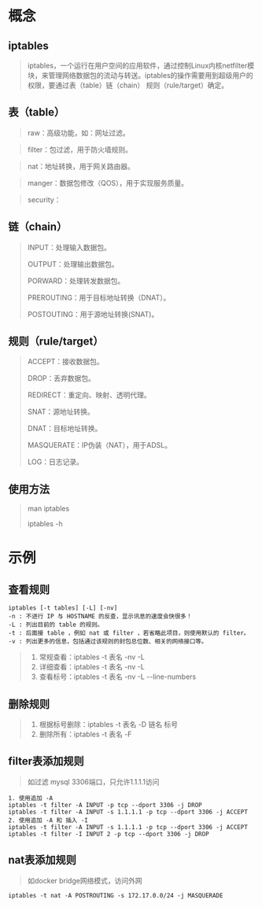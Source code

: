 # 概念
## iptables
> iptables，一个运行在用户空间的应用软件，通过控制Linux内核netfilter模块，来管理网络数据包的流动与转送。iptables的操作需要用到超级用户的权限，要通过表（table）链（chain） 规则（rule/target）确定。

## 表（table）
> raw：高级功能，如：网址过滤。

> filter：包过滤，用于防火墙规则。

> nat：地址转换，用于网关路由器。

> manger：数据包修改（QOS），用于实现服务质量。

> security：

## 链（chain）
> INPUT：处理输入数据包。
> 
> OUTPUT：处理输出数据包。
> 
> PORWARD：处理转发数据包。
> 
> PREROUTING：用于目标地址转换（DNAT）。
> 
> POSTOUTING：用于源地址转换(SNAT)。

## 规则（rule/target）
> ACCEPT：接收数据包。
> 
> DROP：丢弃数据包。
> 
> REDIRECT：重定向、映射、透明代理。
> 
> SNAT：源地址转换。
> 
> DNAT：目标地址转换。
> 
> MASQUERATE：IP伪装（NAT），用于ADSL。
> 
> LOG：日志记录。

## 使用方法
> man iptables
> 
> iptables -h

# 示例
## 查看规则 
```
iptables [-t tables] [-L] [-nv]
-n : 不进行 IP 与 HOSTNAME 的反查，显示讯息的速度会快很多！
-L : 列出目前的 table 的规则。
-t : 后面接 table ，例如 nat 或 filter ，若省略此项目，则使用默认的 filter。
-v : 列出更多的信息，包括通过该规则的封包总位数、相关的网络接口等。
```
> 1. 常规查看：iptables -t 表名 -nv -L
> 2. 详细查看：iptables -t 表名 -nv -L
> 3. 查看标号：iptables -t 表名 -nv -L --line-numbers

## 删除规则
> 1. 根据标号删除：iptables -t 表名 -D 链名 标号
> 2. 删除所有：iptables -t 表名 -F
>
 
## filter表添加规则
> 如过滤 mysql 3306端口，只允许1.1.1.1访问
>
```
1. 使用追加 -A
iptables -t filter -A INPUT -p tcp --dport 3306 -j DROP
iptables -t filter -A INPUT -s 1.1.1.1 -p tcp --dport 3306 -j ACCEPT
2. 使用追加 -A 和 插入 -I
iptables -t filter -A INPUT -s 1.1.1.1 -p tcp --dport 3306 -j ACCEPT
iptables -t filter -I INPUT 2 -p tcp --dport 3306 -j DROP
```

## nat表添加规则
> 如docker bridge网络模式，访问外网

```
iptables -t nat -A POSTROUTING -s 172.17.0.0/24 -j MASQUERADE
```













